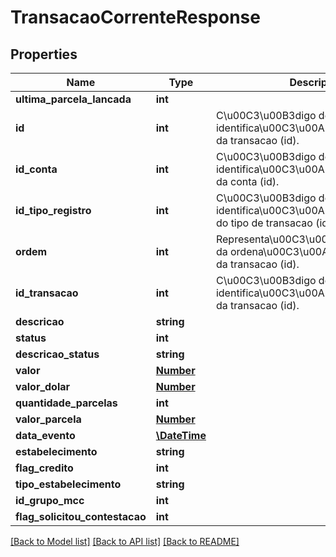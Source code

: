 # TransacaoCorrenteResponse

## Properties
Name | Type | Description | Notes
------------ | ------------- | ------------- | -------------
**ultima_parcela_lancada** | **int** |  | [optional] 
**id** | **int** | C\u00C3\u00B3digo de identifica\u00C3\u00A7\u00C3\u00A3o da transacao (id). | [optional] 
**id_conta** | **int** | C\u00C3\u00B3digo de identifica\u00C3\u00A7\u00C3\u00A3o da conta (id). | [optional] 
**id_tipo_registro** | **int** | C\u00C3\u00B3digo de identifica\u00C3\u00A7\u00C3\u00A3o do tipo de transacao (id). | [optional] 
**ordem** | **int** | Representa\u00C3\u00A7\u00C3\u00A3o da ordena\u00C3\u00A7\u00C3\u00A3o da transacao (id). | [optional] 
**id_transacao** | **int** | C\u00C3\u00B3digo de identifica\u00C3\u00A7\u00C3\u00A3o da transacao (id). | [optional] 
**descricao** | **string** |  | [optional] 
**status** | **int** |  | [optional] 
**descricao_status** | **string** |  | [optional] 
**valor** | [**Number**](Number.md) |  | [optional] 
**valor_dolar** | [**Number**](Number.md) |  | [optional] 
**quantidade_parcelas** | **int** |  | [optional] 
**valor_parcela** | [**Number**](Number.md) |  | [optional] 
**data_evento** | [**\DateTime**](\DateTime.md) |  | [optional] 
**estabelecimento** | **string** |  | [optional] 
**flag_credito** | **int** |  | [optional] 
**tipo_estabelecimento** | **string** |  | [optional] 
**id_grupo_mcc** | **int** |  | [optional] 
**flag_solicitou_contestacao** | **int** |  | [optional] 

[[Back to Model list]](../README.md#documentation-for-models) [[Back to API list]](../README.md#documentation-for-api-endpoints) [[Back to README]](../README.md)


